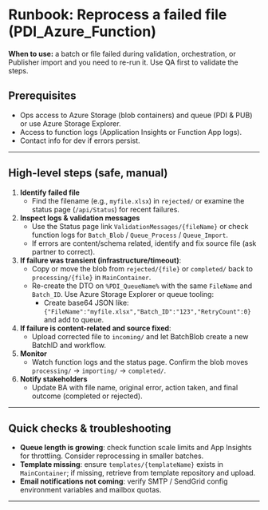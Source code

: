 # Runbook: Reprocess a failed file (PDI_Azure_Function)

**When to use:** a batch or file failed during validation, orchestration, or Publisher import and you need to re-run it. Use QA first to validate the steps.

## Prerequisites

- Ops access to Azure Storage (blob containers) and queue (PDI & PUB) or use Azure Storage Explorer.
- Access to function logs (Application Insights or Function App logs).
- Contact info for dev if errors persist.

---

## High-level steps (safe, manual)

1. **Identify failed file**  
   - Find the filename (e.g., `myfile.xlsx`) in `rejected/` or examine the status page (`/api/Status`) for recent failures.
2. **Inspect logs & validation messages**  
   - Use the Status page link `ValidationMessages/{fileName}` or check function logs for `Batch_Blob` / `Queue_Process` / `Queue_Import`.
   - If errors are content/schema related, identify and fix source file (ask partner to correct).
3. **If failure was transient (infrastructure/timeout)**:
   - Copy or move the blob from `rejected/{file}` or `completed/` back to `processing/{file}` in `MainContainer`.
   - Re-create the DTO on `%PDI_QueueName%` with the same `FileName` and `Batch_ID`. Use Azure Storage Explorer or queue tooling:
     - Create base64 JSON like: `{"FileName":"myfile.xlsx","Batch_ID":"123","RetryCount":0}` and add to queue.
4. **If failure is content-related and source fixed**:
   - Upload corrected file to `incoming/` and let BatchBlob create a new BatchID and workflow.
5. **Monitor**  
   - Watch function logs and the status page. Confirm the blob moves `processing/` → `importing/` → `completed/`.
6. **Notify stakeholders**  
   - Update BA with file name, original error, action taken, and final outcome (completed or rejected).

---

## Quick checks & troubleshooting

- **Queue length is growing**: check function scale limits and App Insights for throttling. Consider reprocessing in smaller batches.
- **Template missing**: ensure `templates/{templateName}` exists in `MainContainer`; if missing, retrieve from template repository and upload.
- **Email notifications not coming**: verify SMTP / SendGrid config environment variables and mailbox quotas.

---
